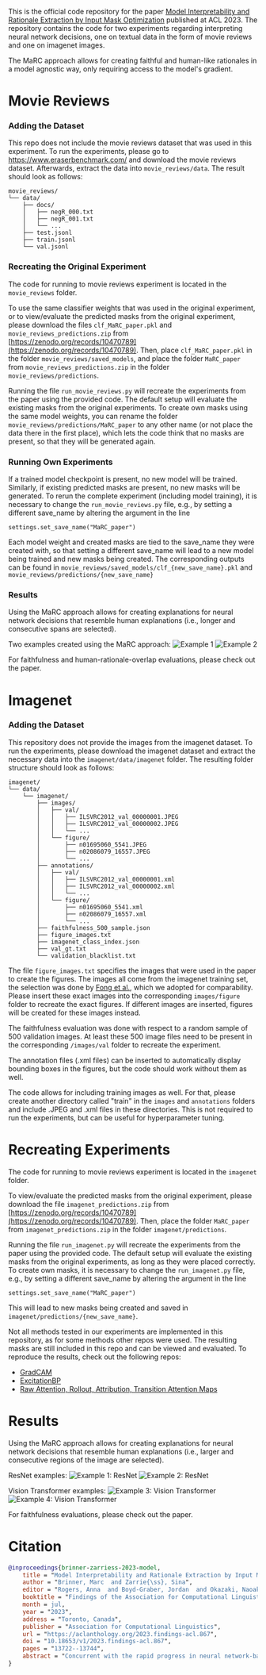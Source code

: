 This is the official code repository for the paper [Model Interpretability and Rationale Extraction by Input Mask Optimization](https://aclanthology.org/2023.findings-acl.867/)
published at ACL 2023. The repository contains the code for two experiments regarding interpreting
neural network decisions, one on textual data in the form of movie reviews and one on imagenet images.

The MaRC approach allows for creating faithful and human-like rationales in a model agnostic way, only requiring access
to the model's gradient.

# Movie Reviews

### Adding the Dataset

This repo does not include the movie reviews dataset that was used in this experiment. To run the experiments,
please go to https://www.eraserbenchmark.com/ and download the movie reviews dataset. Afterwards, extract the data
into `movie_reviews/data`. The result should look as follows:
```
movie_reviews/
└── data/
    ├── docs/
    │   ├── negR_000.txt
    │   ├── negR_001.txt
    │   └── ...
    ├── test.jsonl
    ├── train.jsonl
    └── val.jsonl
```

### Recreating the Original Experiment

The code for running to movie reviews experiment is located in the `movie_reviews` folder.

To use the same classifier weights that was used in the original experiment, or to view/evaluate the predicted masks from the
original experiment, please download the files `clf_MaRC_paper.pkl` and `movie_reviews_predictions.zip` from
[https://zenodo.org/records/10470789](https://zenodo.org/records/10470789). Then, place `clf_MaRC_paper.pkl` in the folder
`movie_reviews/saved_models`, and place the folder `MaRC_paper` from `movie_reviews_predictions.zip` in the folder
`movie_reviews/predictions`.

Running the file `run_movie_reviews.py` will recreate the experiments from the paper using the provided code.
The default setup will evaluate the existing masks from the original experiments.
To create own masks using the same model weights, you can rename the folder `movie_reviews/predictions/MaRC_paper` to
any other name (or not place the data there in the first place), which lets the code think that no masks are present, so that they will be generated again.

### Running Own Experiments

If a trained model checkpoint is present, no new model will be trained. Similarly, if existing predicted masks are present,
no new masks will be generated. To rerun the complete experiment (including model training), it is necessary to change the 
`run_movie_reviews.py` file, e.g., by setting a different save_name by altering the argument in the line

```settings.set_save_name("MaRC_paper")```

Each model weight and created masks are tied to the save_name they were created with, so that
setting a different save_name will lead to a new model being trained and new masks being created.
The corresponding outputs can be found in `movie_reviews/saved_models/clf_{new_save_name}.pkl` and
`movie_reviews/predictions/{new_save_name}`

### Results

Using the MaRC approach allows for creating explanations for neural network decisions that resemble
human explanations (i.e., longer and consecutive spans are selected).

Two examples created using the MaRC approach:
![Example 1](/assets/image_1.png)
![Example 2](/assets/image_2.png)

For faithfulness and human-rationale-overlap evaluations, please check out the paper.

# Imagenet

### Adding the Dataset

This repository does not provide the images from the imagenet dataset. To run the experiments,
please download the imagenet dataset and extract the necessary data into the `imagenet/data/imagenet` folder.
The resulting folder structure should look as follows:
```
imagenet/
└── data/
    └── imagenet/
        ├── images/
        │   ├── val/
        │   │   ├── ILSVRC2012_val_00000001.JPEG
        │   │   ├── ILSVRC2012_val_00000002.JPEG
        │   │   └── ...
        │   └── figure/
        │       ├── n01695060_5541.JPEG
        │       ├── n02086079_16557.JPEG
        │       └── ...
        ├── annotations/
        │   ├── val/
        │   │   ├── ILSVRC2012_val_00000001.xml
        │   │   ├── ILSVRC2012_val_00000002.xml
        │   │   └── ...
        │   └── figure/
        │       ├── n01695060_5541.xml
        │       ├── n02086079_16557.xml
        │       └── ...
        ├── faithfulness_500_sample.json
        ├── figure_images.txt
        ├── imagenet_class_index.json
        ├── val_gt.txt
        └── validation_blacklist.txt
```
The file `figure_images.txt` specifies the images that were used in the paper to create the figures.
The images all come from the imagenet training set, the selection was done by [Fong et al.](https://ieeexplore.ieee.org/document/8237633),
which we adopted for comparability. Please insert these exact images into the corresponding `images/figure` folder to
recreate the exact figures. If different images are inserted, figures will be created for these images instead.

The faithfulness evaluation was done with respect to a random sample of 500 validation images. At least these
500 image files need to be present in the corresponding `/images/val` folder to recreate the experiment.

The annotation files (.xml files) can be inserted to automatically display bounding boxes in the figures, but the code should work without them as well.

The code allows for including training images as well. For that, please create another directory called "train" in the `images`
and `annotations` folders and include .JPEG and .xml files in these directories. This is not required to run the experiments,
but can be useful for hyperparameter tuning.

# Recreating Experiments

The code for running to movie reviews experiment is located in the `imagenet` folder.

To view/evaluate the predicted masks from the original experiment, please download the file `imagenet_predictions.zip` from
[https://zenodo.org/records/10470789](https://zenodo.org/records/10470789). Then, place the folder `MaRC_paper` from `imagenet_predictions.zip` in the folder
`imagenet/predictions`.

Running the file `run_imagenet.py` will recreate the experiments from the paper using the provided code.
The default setup will evaluate the existing masks from the original experiments, as long as they were placed correctly.
To create own masks, it is necessary to change the 
`run_imagenet.py` file, e.g., by setting a different save_name by altering the argument in the line

```settings.set_save_name("MaRC_paper")```

This will lead to new masks being created and saved in `imagenet/predictions/{new_save_name}`.

Not all methods tested in our experiments are implemented in this repository, as for some methods other repos were used.
The resulting masks are still included in this repo and can be viewed and evaluated.
To reproduce the results, check out the following repos:

* [GradCAM](https://github.com/jacobgil/pytorch-grad-cam)
* [ExcitationBP](https://github.com/greydanus/excitationbp)
* [Raw Attention, Rollout, Attribution, Transition Attention Maps](https://github.com/XianrenYty/Transition_Attention_Maps)

# Results

Using the MaRC approach allows for creating explanations for neural network decisions that resemble
human explanations (i.e., larger and consecutive regions of the image are selected).

ResNet examples:
![Example 1: ResNet](assets/image_3.png)
![Example 2: ResNet](assets/image_4.png)

Vision Transformer examples:
![Example 3: Vision Transformer](assets/image_5.png)
![Example 4: Vision Transformer](assets/image_6.png)

For faithfulness evaluations, please check out the paper.

# Citation
```bibtex
@inproceedings{brinner-zarriess-2023-model,
    title = "Model Interpretability and Rationale Extraction by Input Mask Optimization",
    author = "Brinner, Marc  and Zarrie{\ss}, Sina",
    editor = "Rogers, Anna  and Boyd-Graber, Jordan  and Okazaki, Naoaki",
    booktitle = "Findings of the Association for Computational Linguistics: ACL 2023",
    month = jul,
    year = "2023",
    address = "Toronto, Canada",
    publisher = "Association for Computational Linguistics",
    url = "https://aclanthology.org/2023.findings-acl.867",
    doi = "10.18653/v1/2023.findings-acl.867",
    pages = "13722--13744",
    abstract = "Concurrent with the rapid progress in neural network-based models in NLP, the need for creating explanations for the predictions of these black-box models has risen steadily. Yet, especially for complex inputs like texts or images, existing interpretability methods still struggle with deriving easily interpretable explanations that also accurately represent the basis for the model's decision. To this end, we propose a new, model-agnostic method to generate extractive explanations for predictions made by neural networks, that is based on masking parts of the input which the model does not consider to be indicative of the respective class. The masking is done using gradient-based optimization combined with a new regularization scheme that enforces sufficiency, comprehensiveness, and compactness of the generated explanation. Our method achieves state-of-the-art results in a challenging paragraph-level rationale extraction task, showing that this task can be performed without training a specialized model. We further apply our method to image inputs and obtain high-quality explanations for image classifications, which indicates that the objectives for optimizing explanation masks in text generalize to inputs of other modalities."
}
